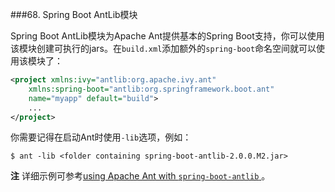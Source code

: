 ###68. Spring Boot AntLib模块

Spring Boot AntLib模块为Apache Ant提供基本的Spring Boot支持，你可以使用该模块创建可执行的jars。在`build.xml`添加额外的`spring-boot`命名空间就可以使用该模块了：
```xml
<project xmlns:ivy="antlib:org.apache.ivy.ant"
    xmlns:spring-boot="antlib:org.springframework.boot.ant"
    name="myapp" default="build">
    ...
</project>
```
你需要记得在启动Ant时使用`-lib`选项，例如：
```shell
$ ant -lib <folder containing spring-boot-antlib-2.0.0.M2.jar>
```
**注** 详细示例可参考[using Apache Ant with `spring-boot-antlib`
](https://docs.spring.io/spring-boot/docs/2.0.0.M5/reference/htmlsingle/#using-boot-ant)。
